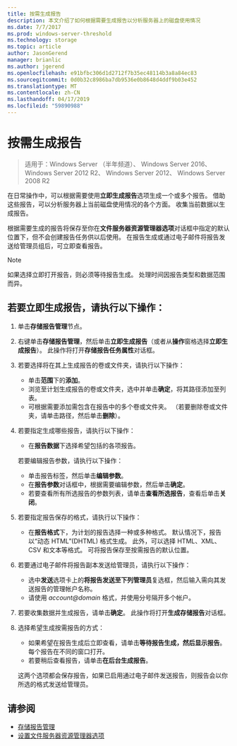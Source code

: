 ```yaml
---
title: 按需生成报告
description: 本文介绍了如何根据需要生成报告以分析服务器上的磁盘使用情况
ms.date: 7/7/2017
ms.prod: windows-server-threshold
ms.technology: storage
ms.topic: article
author: JasonGerend
manager: brianlic
ms.author: jgerend
ms.openlocfilehash: e91bfbc306d1d2712f7b35ec48114b3a8a84ec83
ms.sourcegitcommit: 0d0b32c8986ba7db9536e0b8648d4ddf9b03e452
ms.translationtype: MT
ms.contentlocale: zh-CN
ms.lasthandoff: 04/17/2019
ms.locfileid: "59890988"
---
```

# <a name="generate-reports-on-demand"></a>按需生成报告

> 适用于：Windows Server （半年频道）、 Windows Server 2016、 Windows Server 2012 R2、 Windows Server 2012、 Windows Server 2008 R2

在日常操作中，可以根据需要使用**立即生成报告**选项生成一个或多个报告。 借助这些报告，可以分析服务器上当前磁盘使用情况的各个方面。 收集当前数据以生成报告。

根据需要生成的报告将保存至你在**文件服务器资源管理器选项**对话框中指定的默认位置下，但不会创建报告任务供以后使用。 在报告生成或通过电子邮件将报告发送给管理员组后，可立即查看报告。

> [!Note]
> 如果选择立即打开报告，则必须等待报告生成。 处理时间因报告类型和数据范围而异。

## <a name="to-generate-reports-immediately"></a>若要立即生成报告，请执行以下操作：

1.  单击**存储报告管理**节点。

2.  右键单击**存储报告管理**，然后单击**立即生成报告**（或者从**操作**窗格选择**立即生成报告**）。 此操作将打开**存储报告任务属性**对话框。

3.  若要选择将在其上生成报告的卷或文件夹，请执行以下操作：

    -   单击**范围**下的**添加**。
    -   浏览至计划生成报告的卷或文件夹，选中并单击**确定**，将其路径添加至列表。
    -   可根据需要添加需包含在报告中的多个卷或文件夹。 （若要删除卷或文件夹，请单击路径，然后单击**删除**）。

4.  若要指定生成哪些报告，请执行以下操作：

     -   在**报告数据**下选择希望包括的各项报告。

    若要编辑报告参数，请执行以下操作：

    -   单击报告标签，然后单击**编辑参数**。
    -   在**报告参数**对话框中，根据需要编辑参数，然后单击**确定**。
    -  若要查看所有所选报告的参数列表，请单击**查看所选报告**，查看后单击**关闭**。
 
5.  若要指定报告保存的格式，请执行以下操作：

    -  在**报告格式**下，为计划的报告选择一种或多种格式。 默认情况下，报告以“动态 HTML”(DHTML) 格式生成。 此外，可以选择 HTML、XML、CSV 和文本等格式。 可将报告保存至按需报告的默认位置。

6.  若要通过电子邮件将报告副本发送给管理员，请执行以下操作：

    -  选中**发送**选项卡上的**将报告发送至下列管理员**复选框，然后输入需向其发送报告的管理帐户名称。 
    - 请使用 *account@domain* 格式，并使用分号隔开多个帐户。

7.  若要收集数据并生成报告，请单击**确定**。 此操作将打开**生成存储报告**对话框。

8.  选择希望生成按需报告的方式：

    -   如果希望在报告生成后立即查看，请单击**等待报告生成，然后显示报告**。 每个报告在不同的窗口打开。
    -   若要稍后查看报告，请单击**在后台生成报告**。

    这两个选项都会保存报告，如果已启用通过电子邮件发送报告，则报告会以你所选的格式发送给管理员。

## <a name="see-also"></a>请参阅

-   [存储报告管理](storage-reports-management.md)
-   [设置文件服务器资源管理器选项](setting-file-server-resource-manager-options.md)

